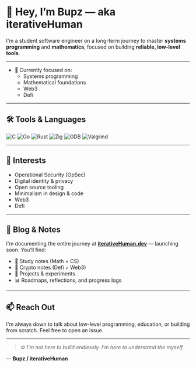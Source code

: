 # 👋 Hey, I’m Bupz — aka **iterativeHuman**

I'm a student software engineer on a long-term journey to master **systems programming** and **mathematics**, focused on building **reliable, low-level tools**.

---

- 🔧 Currently focused on:
  - Systems programming
  - Mathematical foundations
  - Web3
  - Defi
---

## 🛠️ Tools & Languages

![C](https://img.shields.io/badge/C-00599C?style=flat&logo=c&logoColor=white)
![Go](https://img.shields.io/badge/Go-00ADD8?style=flat&logo=go&logoColor=white)
![Rust](https://img.shields.io/badge/Rust-000000?style=flat&logo=rust&logoColor=white)
![Zig](https://img.shields.io/badge/Zig-F7A41D?style=flat&logo=zig&logoColor=white)
![GDB](https://img.shields.io/badge/GDB-debugger-informational)
![Valgrind](https://img.shields.io/badge/Valgrind-memory-green)

---

## 🔐 Interests

- Operational Security (OpSec)
- Digital identity & privacy
- Open source tooling
- Minimalism in design & code
- Web3
- Defi

---

## 📓 Blog & Notes

I'm documenting the entire journey at **[iterativeHuman.dev](https://iterativehuman.dev)** — launching soon.
You’ll find:
- 📘 Study notes (Math + CS)
- 💱 Crypto notes (Defi + Web3)
- 🧩 Projects & experiments
- 📊 Roadmaps, reflections, and progress logs

---

## 📫 Reach Out

I'm always down to talk about low-level programming, education, or building from scratch.
Feel free to open an issue.

---

> ⚙️ *I’m not here to build endlessly.
> I’m here to understand the myself.*

—
**Bupz / iterativeHuman**
